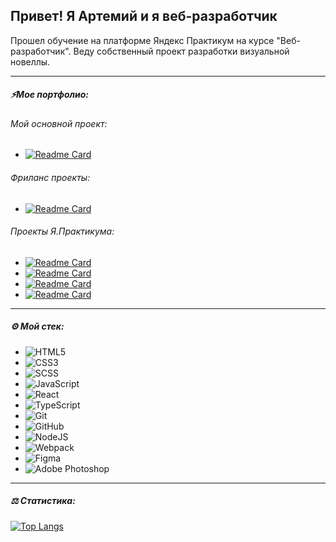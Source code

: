 ## Привет! Я Артемий и я веб-разработчик
Прошел обучение на платформе Яндекс Практикум на курсе "Веб-разработчик". 
Веду собственный проект разработки визуальной новеллы.

---

##### ⚡Мое портфолио:
###### Мой основной проект:
- [![Readme Card](https://github-readme-stats.vercel.app/api/pin/?username=RTemiy&repo=Chronicles)](https://github.com/RTemiy/Chronicles)
###### Фриланс проекты:
- [![Readme Card](https://github-readme-stats.vercel.app/api/pin/?username=RTemiy&repo=guest-house)](https://github.com/RTemiy/guest-house)
###### Проекты Я.Практикума:
- [![Readme Card](https://github-readme-stats.vercel.app/api/pin/?username=RTemiy&repo=movies-explorer-frontend)](https://github.com/RTemiy/movies-explorer-frontend)
- [![Readme Card](https://github-readme-stats.vercel.app/api/pin/?username=RTemiy&repo=mesto-react)](https://github.com/RTemiy/mesto-react)
- [![Readme Card](https://github-readme-stats.vercel.app/api/pin/?username=RTemiy&repo=russian-travel)](https://github.com/RTemiy/russian-travel)
- [![Readme Card](https://github-readme-stats.vercel.app/api/pin/?username=RTemiy&repo=how-to-learn)](https://github.com/RTemiy/how-to-learn)

---

##### ⚙️ Мой стек:

- ![HTML5](https://img.shields.io/badge/html5-%23E34F26.svg?style=for-the-badge&logo=html5&logoColor=white)
- ![CSS3](https://img.shields.io/badge/css3-%231572B6.svg?style=for-the-badge&logo=css3&logoColor=white)
- ![SCSS](https://img.shields.io/badge/Sass-CC6699?style=for-the-badge&logo=sass&logoColor=white)
- ![JavaScript](https://img.shields.io/badge/javascript-%23323330.svg?style=for-the-badge&logo=javascript&logoColor=%23F7DF1E)
- ![React](https://img.shields.io/badge/-ReactJs-61DAFB?logo=react&logoColor=white&style=for-the-badge)
- ![TypeScript](https://shields.io/badge/TypeScript-3178C6?logo=TypeScript&logoColor=FFF&style=flat-square)
- ![Git](https://img.shields.io/badge/git-%23F05033.svg?style=for-the-badge&logo=git&logoColor=white)
- ![GitHub](https://img.shields.io/badge/github-%23121011.svg?style=for-the-badge&logo=github&logoColor=white)
- ![NodeJS](https://img.shields.io/badge/node.js-6DA55F?style=for-the-badge&logo=node.js&logoColor=white)
- ![Webpack](https://img.shields.io/badge/webpack-%238DD6F9.svg?style=for-the-badge&logo=webpack&logoColor=black)
- ![Figma](https://img.shields.io/badge/figma-%23F24E1E.svg?style=for-the-badge&logo=figma&logoColor=white)
- ![Adobe Photoshop](https://img.shields.io/badge/adobe%20photoshop-%2331A8FF.svg?style=for-the-badge&logo=adobe%20photoshop&logoColor=white)

---

##### ⚖️ Статистика:

[![Top Langs](https://github-readme-stats.vercel.app/api/top-langs/?username=RTemiy&layout=compact)](https://github.com/anuraghazra/github-readme-stats)

